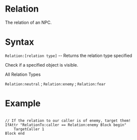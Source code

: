 # Relation
<p>The relation of an NPC.
<h1>Syntax</h1>
<p><code class="language-js">Relation:[relation type]</code> -- Returns the relation type specified
<p>Check if a specified object is visible.
<div class="admonition note">
<p class="admonition-title">All Relation Types</p>
<p><code>Relation:neutral</code> ; <code>Relation:enemy</code> ; <code>Relation:fear</code></p>
</div>
<h1>Example</h1>
<pre><code class="language-js">
// If the relation to our caller is of enemy, target them!
IfAttr "RelationTo:caller == Relation:enemy Block begin"
    TargetCaller 1
Block end
</code></pre>